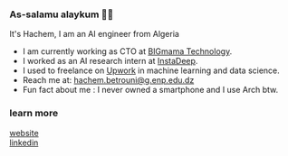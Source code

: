 ### As-salamu alaykum 👋🏽

It's Hachem, I am an AI engineer from Algeria

- I am currently working as CTO at <a href="https://big-mama.io">BIGmama Technology</a>.
- I worked as an AI research intern at <a href="https://www.instadeep.com/">InstaDeep</a>. 
- I used to freelance on <a href="https://www.upwork.com/freelancers/~01b79e4e53cd1ca324">Upwork</a> in machine learning and data science. 
- Reach me at: hachem.betrouni@g.enp.edu.dz
- Fun fact about me : I never owned a smartphone and I use Arch btw.

### learn more
<a href="https://www.1hachem.xyz">website</a>
<br/>
<a href="https://www.linkedin.com/in/hachem-betrouni/">linkedin</a>

